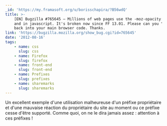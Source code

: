 ```yaml
---
_id: 'https://my.framasoft.org/u/borisschapira/?B56wdQ'
title: >-
    [EN] Bugzilla #765645 – Millions of web pages use the -moz-opacity:0.7 tag
    and in javascript. It's broken now since FF 13.01. Please can you "alias" it
    back into your main browser code. Thanks.
link: 'https://bugzilla.mozilla.org/show_bug.cgi?id=765645'
date: '2012-08-16'
tags:
    - name: css
      slug: css
    - name: Firefox
      slug: firefox
    - name: front-end
      slug: front-end
    - name: Prefixes
      slug: prefixes
    - name: sharemarks
      slug: sharemarks
---
```


<div class="markdown"><p>Un excellent exemple d'une utilisation malheureuse d'un préfixe propriétaire et d'une mauvaise réaction du propriétaire du site au moment ou ce préfixe cesse d'être supporté. Comme quoi, on ne le dira jamais assez : attention à ces préfixes !
</p></div>
